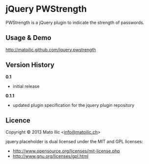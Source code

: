 # jQuery PWStrength #

PWStrength is a jQuery plugin to indicate the strength of passwords.

## Usage & Demo ##

http://matoilic.github.com/jquery.pwstrength

## Version History ##

**0.1**

* initial release

**0.1.1**

* updated plugin specification for the jquery plugin repository

## Licence ##

Copyright &copy; 2013 Mato Ilic <<info@matoilic.ch>>

jquery.placeholder is dual licensed under the MIT and GPL licenses:

* http://www.opensource.org/licenses/mit-license.php 
* http://www.gnu.org/licenses/gpl.html